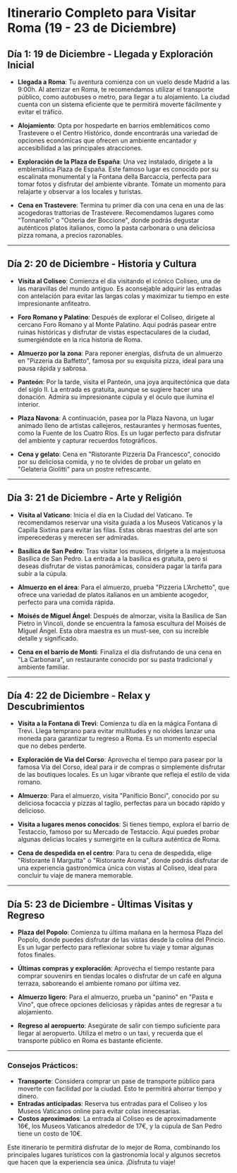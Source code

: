 # Itinerario Completo para Visitar Roma (19 - 23 de Diciembre)

## Día 1: 19 de Diciembre - Llegada y Exploración Inicial
- **Llegada a Roma**: Tu aventura comienza con un vuelo desde Madrid a las 9:00h. Al aterrizar en Roma, te recomendamos utilizar el transporte público, como autobuses o metro, para llegar a tu alojamiento. La ciudad cuenta con un sistema eficiente que te permitirá moverte fácilmente y evitar el tráfico.

- **Alojamiento**: Opta por hospedarte en barrios emblemáticos como Trastevere o el Centro Histórico, donde encontrarás una variedad de opciones económicas que ofrecen un ambiente encantador y accesibilidad a las principales atracciones.

- **Exploración de la Plaza de España**: Una vez instalado, dirígete a la emblemática Plaza de España. Este famoso lugar es conocido por su escalinata monumental y la Fontana della Barcaccia, perfecta para tomar fotos y disfrutar del ambiente vibrante. Tómate un momento para relajarte y observar a los locales y turistas.

- **Cena en Trastevere**: Termina tu primer día con una cena en una de las acogedoras trattorias de Trastevere. Recomendamos lugares como "Tonnarello" o "Osteria der Boccione", donde podrás degustar auténticos platos italianos, como la pasta carbonara o una deliciosa pizza romana, a precios razonables.

---

## Día 2: 20 de Diciembre - Historia y Cultura
- **Visita al Coliseo**: Comienza el día visitando el icónico Coliseo, una de las maravillas del mundo antiguo. Es aconsejable adquirir las entradas con antelación para evitar las largas colas y maximizar tu tiempo en este impresionante anfiteatro.

- **Foro Romano y Palatino**: Después de explorar el Coliseo, dirígete al cercano Foro Romano y al Monte Palatino. Aquí podrás pasear entre ruinas históricas y disfrutar de vistas espectaculares de la ciudad, sumergiéndote en la rica historia de Roma.

- **Almuerzo por la zona**: Para reponer energías, disfruta de un almuerzo en "Pizzeria da Baffetto", famosa por su exquisita pizza, ideal para una pausa rápida y sabrosa.

- **Panteón**: Por la tarde, visita el Panteón, una joya arquitectónica que data del siglo II. La entrada es gratuita, aunque se sugiere hacer una donación. Admira su impresionante cúpula y el óculo que ilumina el interior.

- **Plaza Navona**: A continuación, pasea por la Plaza Navona, un lugar animado lleno de artistas callejeros, restaurantes y hermosas fuentes, como la Fuente de los Cuatro Ríos. Es un lugar perfecto para disfrutar del ambiente y capturar recuerdos fotográficos.

- **Cena y gelato**: Cena en "Ristorante Pizzeria Da Francesco", conocido por su deliciosa comida, y no te olvides de probar un gelato en "Gelateria Giolitti" para un postre refrescante.

---

## Día 3: 21 de Diciembre - Arte y Religión
- **Visita al Vaticano**: Inicia el día en la Ciudad del Vaticano. Te recomendamos reservar una visita guiada a los Museos Vaticanos y la Capilla Sixtina para evitar las filas. Estas obras maestras del arte son imperecederas y merecen ser admiradas.

- **Basílica de San Pedro**: Tras visitar los museos, dirígete a la majestuosa Basílica de San Pedro. La entrada a la basílica es gratuita, pero si deseas disfrutar de vistas panorámicas, considera pagar la tarifa para subir a la cúpula.

- **Almuerzo en el área**: Para el almuerzo, prueba "Pizzeria L’Archetto", que ofrece una variedad de platos italianos en un ambiente acogedor, perfecto para una comida rápida.

- **Moisés de Miguel Ángel**: Después de almorzar, visita la Basílica de San Pietro in Vincoli, donde se encuentra la famosa escultura del Moisés de Miguel Ángel. Esta obra maestra es un must-see, con su increíble detalle y significado.

- **Cena en el barrio de Monti**: Finaliza el día disfrutando de una cena en "La Carbonara", un restaurante conocido por su pasta tradicional y ambiente familiar.

---

## Día 4: 22 de Diciembre - Relax y Descubrimientos
- **Visita a la Fontana di Trevi**: Comienza tu día en la mágica Fontana di Trevi. Llega temprano para evitar multitudes y no olvides lanzar una moneda para garantizar tu regreso a Roma. Es un momento especial que no debes perderte.

- **Exploración de Via del Corso**: Aprovecha el tiempo para pasear por la famosa Via del Corso, ideal para ir de compras o simplemente disfrutar de las boutiques locales. Es un lugar vibrante que refleja el estilo de vida romano.

- **Almuerzo**: Para el almuerzo, visita "Panificio Bonci", conocido por su deliciosa focaccia y pizzas al taglio, perfectas para un bocado rápido y delicioso.

- **Visita a lugares menos conocidos**: Si tienes tiempo, explora el barrio de Testaccio, famoso por su Mercado de Testaccio. Aquí puedes probar algunas delicias locales y sumergirte en la cultura auténtica de Roma.

- **Cena de despedida en el centro**: Para tu cena de despedida, elige "Ristorante Il Margutta" o "Ristorante Aroma", donde podrás disfrutar de una experiencia gastronómica única con vistas al Coliseo, ideal para concluir tu viaje de manera memorable.

---

## Día 5: 23 de Diciembre - Últimas Visitas y Regreso
- **Plaza del Popolo**: Comienza tu última mañana en la hermosa Plaza del Popolo, donde puedes disfrutar de las vistas desde la colina del Pincio. Es un lugar perfecto para reflexionar sobre tu viaje y tomar algunas fotos finales.

- **Últimas compras y exploración**: Aprovecha el tiempo restante para comprar souvenirs en tiendas locales o disfrutar de un café en alguna terraza, saboreando el ambiente romano por última vez.

- **Almuerzo ligero**: Para el almuerzo, prueba un "panino" en "Pasta e Vino", que ofrece opciones deliciosas y rápidas antes de regresar a tu alojamiento.

- **Regreso al aeropuerto**: Asegúrate de salir con tiempo suficiente para llegar al aeropuerto. Utiliza el metro o un taxi, y recuerda que el transporte público en Roma es bastante eficiente.

---

### Consejos Prácticos:
- **Transporte**: Considera comprar un pase de transporte público para moverte con facilidad por la ciudad. Esto te permitirá ahorrar tiempo y dinero.
- **Entradas anticipadas**: Reserva tus entradas para el Coliseo y los Museos Vaticanos online para evitar colas innecesarias.
- **Costos aproximados**: La entrada al Coliseo es de aproximadamente 16€, los Museos Vaticanos alrededor de 17€, y la cúpula de San Pedro tiene un costo de 10€.

Este itinerario te permitirá disfrutar de lo mejor de Roma, combinando los principales lugares turísticos con la gastronomía local y algunos secretos que hacen que la experiencia sea única. ¡Disfruta tu viaje!